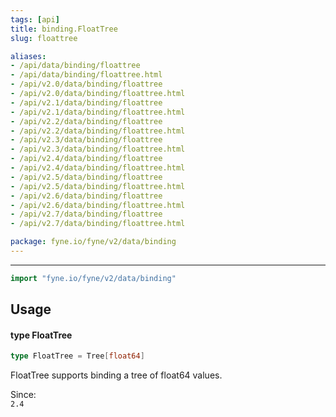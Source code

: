 ```yaml
---
tags: [api]
title: binding.FloatTree
slug: floattree

aliases:
- /api/data/binding/floattree
- /api/data/binding/floattree.html
- /api/v2.0/data/binding/floattree
- /api/v2.0/data/binding/floattree.html
- /api/v2.1/data/binding/floattree
- /api/v2.1/data/binding/floattree.html
- /api/v2.2/data/binding/floattree
- /api/v2.2/data/binding/floattree.html
- /api/v2.3/data/binding/floattree
- /api/v2.3/data/binding/floattree.html
- /api/v2.4/data/binding/floattree
- /api/v2.4/data/binding/floattree.html
- /api/v2.5/data/binding/floattree
- /api/v2.5/data/binding/floattree.html
- /api/v2.6/data/binding/floattree
- /api/v2.6/data/binding/floattree.html
- /api/v2.7/data/binding/floattree
- /api/v2.7/data/binding/floattree.html

package: fyne.io/fyne/v2/data/binding
---
```



---
```go
import "fyne.io/fyne/v2/data/binding"
```

## Usage

#### type FloatTree

```go
type FloatTree = Tree[float64]
```

FloatTree supports binding a tree of float64 values.


<div class="since">Since: <code>
2.4</code></div>
